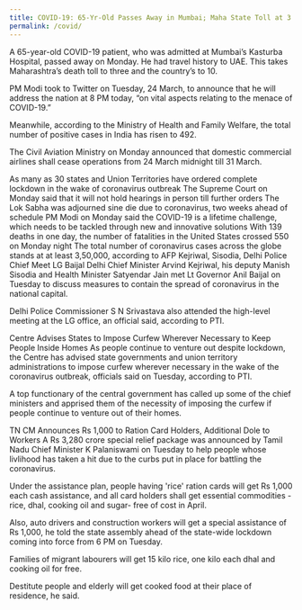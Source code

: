 ```yaml
---
title: COVID-19: 65-Yr-Old Passes Away in Mumbai; Maha State Toll at 3
permalink: /covid/
---
```


A 65-year-old COVID-19 patient, who was admitted at Mumbai’s Kasturba Hospital, passed away on Monday. He had travel history to UAE. This takes Maharashtra’s death toll to three and the country’s to 10.

PM Modi took to Twitter on Tuesday, 24 March, to announce that he will address the nation at 8 PM today, “on vital aspects relating to the menace of COVID-19.”

Meanwhile, according to the Ministry of Health and Family Welfare, the total number of positive cases in India has risen to 492.

The Civil Aviation Ministry on Monday announced that domestic commercial airlines shall cease operations from 24 March midnight till 31 March.


As many as 30 states and Union Territories have ordered complete lockdown in the wake of coronavirus outbreak
The Supreme Court on Monday said that it will not hold hearings in person till further orders
The Lok Sabha was adjourned sine die due to coronavirus, two weeks ahead of schedule
PM Modi on Monday said the COVID-19 is a lifetime challenge, which needs to be tackled through new and innovative solutions
With 139 deaths in one day, the number of fatalities in the United States crossed 550 on Monday night
The total number of coronavirus cases across the globe stands at at least 3,50,000, according to AFP
Kejriwal, Sisodia, Delhi Police Chief Meet LG Baijal
Delhi Chief Minister Arvind Kejriwal, his deputy Manish Sisodia and Health Minister Satyendar Jain met Lt Governor Anil Baijal on Tuesday to discuss measures to contain the spread of coronavirus in the national capital.

Delhi Police Commissioner S N Srivastava also attended the high-level meeting at the LG office, an official said, according to PTI.

Centre Advises States to Impose Curfew Wherever Necessary to Keep People Inside Homes
As people continue to venture out despite lockdown, the Centre has advised state governments and union territory administrations to impose curfew wherever necessary in the wake of the coronavirus outbreak, officials said on Tuesday, according to PTI.

A top functionary of the central government has called up some of the chief ministers and apprised them of the necessity of imposing the curfew if people continue to venture out of their homes.

TN CM Announces Rs 1,000 to Ration Card Holders, Additional Dole to Workers
A Rs 3,280 crore special relief package was announced by Tamil Nadu Chief Minister K Palaniswami on Tuesday to help people whose livlihood has taken a hit due to the curbs put in place for battling the coronavirus.

Under the assistance plan, people having 'rice' ration cards will get Rs 1,000 each cash assistance, and all card holders shall get essential commodities -rice, dhal, cooking oil and sugar- free of cost in April.

Also, auto drivers and construction workers will get a special assistance of Rs 1,000, he told the state assembly ahead of the state-wide lockdown coming into force from 6 PM on Tuesday.

Families of migrant labourers will get 15 kilo rice, one kilo each dhal and cooking oil for free.

Destitute people and elderly will get cooked food at their place of residence, he said.
